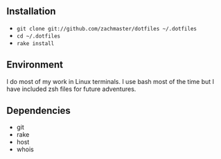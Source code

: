 ## Installation
- `git clone git://github.com/zachmaster/dotfiles ~/.dotfiles`
- `cd ~/.dotfiles`
- `rake install`

## Environment
I do most of my work in Linux terminals. I use bash most of the time but I have included zsh files for future adventures.

## Dependencies
- git
- rake
- host
- whois
